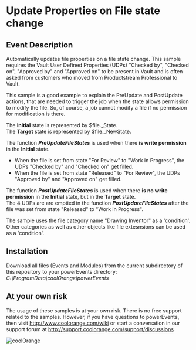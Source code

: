 # Update Properties on File state change

## Event Description
Automatically updates file properties on a file state change.
This sample requires the Vault User Defined Properties (UDPs) "Checked by", "Checked on", "Approved by" and "Approved on" to be present in Vault and is often asked from customers who moved from Productstream Professional to Vault.

This sample is a good example to explain the PreUpdate and PostUpdate actions, that are needed to trigger the job when the state allows permission to modify the file.
So, of course, a job cannot modify a file if no permission for modification is there.

The __Initial__ state is represented by $file._State.  
The __Target__ state is represented by $file._NewState. 

The function ***PreUpdateFileStates*** is used when there **is write permission** in the __Initial__ state.  
* When the file is set from state "For Review" to "Work in Progress", the UDPs "Checked by" and "Checked on" get filled.  
* When the file is set from state "Released" to "For Review", the UDPs "Approved by" and "Approved on" get filled.


The function ***PostUpdateFileStates*** is used when there **is __no__ write permission** in the __Initial__ state, but in the __Target__ state.  
The  4 UDPs are are emptied in the function ***PostUpdateFileStates*** after the file was set from state "Released" to "Work in Progress".

The sample uses the file category name "Drawing Inventor" as a 'condition'. Other categories as well as other objects like file extesnsions can be used as a 'condition'.

## Installation
Download all files (Events and Modules) from the current subdirectory of this repository to your powerEvents directory: *C:\ProgramData\coolOrange\powerEvents*

## At your own risk
The usage of these samples is at your own risk. There is no free support related to the samples. However, if you have questions to powerEvents, then visit http://www.coolorange.com/wiki or start a conversation in our support forum at http://support.coolorange.com/support/discussions

![coolOrange](https://user-images.githubusercontent.com/36075173/46519882-4b518880-c87a-11e8-8dab-dffe826a9630.png)
